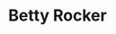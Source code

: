 ---
title: Betty Rocker
client: RecommendWP
image: /assets/images/betty-rocker.jpg
thumbnail: /assets/images/thumbs/betty-rocker.jpg
categories:
    - wordpress
---